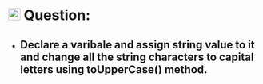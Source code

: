 # <img height="24px" src="https://cdn-icons-png.flaticon.com/512/5968/5968292.png"> Question:

- ## Declare a varibale and assign string value to it and change all the string characters to capital letters using toUpperCase() method.